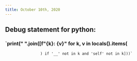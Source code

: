 ```yaml
---
title: October 10th, 2020
---
```


## Debug statement for python:
### `print(" ".join([f"{k}: {v}" for k, v in locals().items(
                    ) if '__' not in k and 'self' not in k]))`

## 
